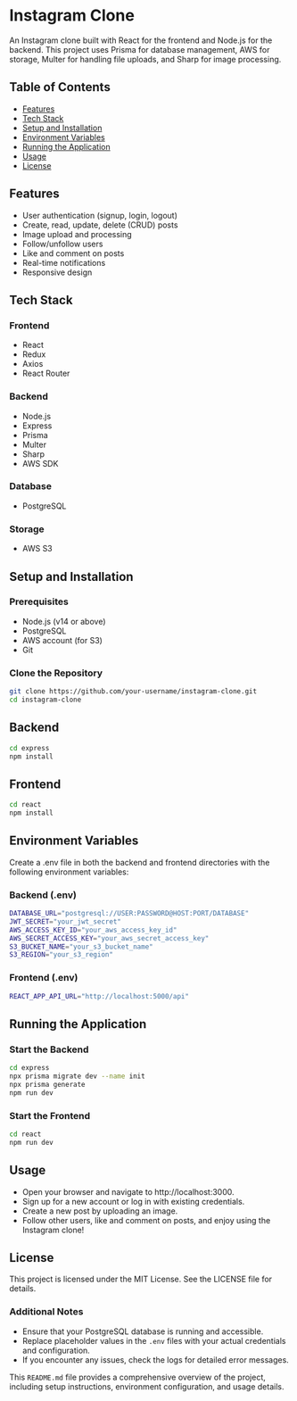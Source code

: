 # Instagram Clone

An Instagram clone built with React for the frontend and Node.js for the backend. This project uses Prisma for database management, AWS for storage, Multer for handling file uploads, and Sharp for image processing.

## Table of Contents

- [Features](#features)
- [Tech Stack](#tech-stack)
- [Setup and Installation](#setup-and-installation)
- [Environment Variables](#environment-variables)
- [Running the Application](#running-the-application)
- [Usage](#usage)
- [License](#license)

## Features

- User authentication (signup, login, logout)
- Create, read, update, delete (CRUD) posts
- Image upload and processing
- Follow/unfollow users
- Like and comment on posts
- Real-time notifications
- Responsive design

## Tech Stack

### Frontend

- React
- Redux
- Axios
- React Router

### Backend

- Node.js
- Express
- Prisma
- Multer
- Sharp
- AWS SDK

### Database

- PostgreSQL

### Storage

- AWS S3

## Setup and Installation

### Prerequisites

- Node.js (v14 or above)
- PostgreSQL
- AWS account (for S3)
- Git

### Clone the Repository

```sh
git clone https://github.com/your-username/instagram-clone.git
cd instagram-clone
```

## Backend
```sh
cd express
npm install
```

## Frontend
```sh
cd react
npm install
```

## Environment Variables
Create a .env file in both the backend and frontend directories with the following environment variables:

### Backend (.env)

```sh
DATABASE_URL="postgresql://USER:PASSWORD@HOST:PORT/DATABASE"
JWT_SECRET="your_jwt_secret"
AWS_ACCESS_KEY_ID="your_aws_access_key_id"
AWS_SECRET_ACCESS_KEY="your_aws_secret_access_key"
S3_BUCKET_NAME="your_s3_bucket_name"
S3_REGION="your_s3_region"
```

### Frontend (.env)

```sh
REACT_APP_API_URL="http://localhost:5000/api"
```

## Running the Application

### Start the Backend
```sh
cd express
npx prisma migrate dev --name init
npx prisma generate
npm run dev
```

### Start the Frontend
```sh
cd react
npm run dev
```

## Usage
- Open your browser and navigate to http://localhost:3000.
- Sign up for a new account or log in with existing credentials.
- Create a new post by uploading an image.
- Follow other users, like and comment on posts, and enjoy using the Instagram clone!

## License
This project is licensed under the MIT License. See the LICENSE file for details.


### Additional Notes

- Ensure that your PostgreSQL database is running and accessible.
- Replace placeholder values in the `.env` files with your actual credentials and configuration.
- If you encounter any issues, check the logs for detailed error messages.

This `README.md` file provides a comprehensive overview of the project, including setup instructions, environment configuration, and usage details.

